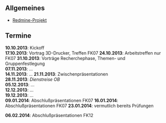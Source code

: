 ## Allgemeines

-   [Redmine-Projekt](https://redmine.cs.hm.edu/projects/wise201314-braun-webtechniken-design)

## Termine

**10.10.2013**: Kickoff  
**17.10.2013**: Vortrag 3D-Drucker, Treffen FK07
**24.10.2013**: Arbeitstreffen nur FK07
**31.10.2013**: Vorträge Recherchephase, Themen- und Gruppenfestlegung  
**07.11.2013**: ...  
**14.11.2013**: ...
**21.11.2013**: Zwischenpräsentationen  
**28.11.2013**: *Dienstreise OB*  
**05.12.2013**: ...  
**12.12.2013**: ...  
**19.12.2013**: ...  
**09.01.2014**: Abschlußpräsentationen FK07
**16.01.2014**: Abschlußpräsentationen FK07
**23.01.2014**: vermutlich bereits Prüfungen  

**06.02.2014**: Abschlußpräsentationen FK12


